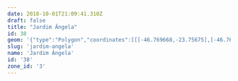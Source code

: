 ```yaml
---
date: 2018-10-01T21:09:41.310Z
draft: false
title: "Jardim Ângela"
id: 38
geom: '{"type":"Polygon","coordinates":[[[-46.769668,-23.75675],[-46.767076,-23.75427],[-46.766125,-23.752846],[-46.766316,-23.747126],[-46.765565,-23.742462],[-46.76335,-23.738187],[-46.761208,-23.737665],[-46.757392,-23.738671],[-46.754089,-23.739286],[-46.747761,-23.742132],[-46.743862,-23.743302],[-46.739855,-23.743342],[-46.735279,-23.741814],[-46.732299,-23.739472],[-46.730554,-23.737409],[-46.729392,-23.734674],[-46.728938,-23.730671],[-46.729321,-23.725971],[-46.735792,-23.725332],[-46.739629,-23.723289],[-46.742172,-23.72074],[-46.744535,-23.716708],[-46.74748,-23.714081],[-46.749019,-23.711402],[-46.748751,-23.708699],[-46.748179,-23.706976],[-46.748219,-23.706883],[-46.747935,-23.706044],[-46.748935,-23.705803],[-46.750326,-23.705306],[-46.750389,-23.705432],[-46.75126,-23.705027],[-46.750391,-23.70316],[-46.749502,-23.70101],[-46.750172,-23.701011],[-46.752807,-23.700429],[-46.753377,-23.700148],[-46.755135,-23.699566],[-46.755677,-23.699238],[-46.755965,-23.698883],[-46.756427,-23.697851],[-46.756527,-23.697271],[-46.756455,-23.696893],[-46.756097,-23.696027],[-46.755884,-23.695059],[-46.755657,-23.694395],[-46.753643,-23.692613],[-46.752024,-23.691456],[-46.751871,-23.691257],[-46.751621,-23.690574],[-46.751659,-23.690232],[-46.751792,-23.689883],[-46.752358,-23.688984],[-46.75246,-23.688563],[-46.752686,-23.688095],[-46.75315,-23.687366],[-46.753629,-23.686812],[-46.753683,-23.686665],[-46.753135,-23.685964],[-46.752602,-23.685466],[-46.752108,-23.685083],[-46.751263,-23.684684],[-46.750911,-23.684285],[-46.749361,-23.682829],[-46.748978,-23.681831],[-46.748945,-23.681444],[-46.749241,-23.680954],[-46.749508,-23.680271],[-46.750296,-23.679662],[-46.750419,-23.679364],[-46.750345,-23.67865],[-46.749836,-23.677952],[-46.749542,-23.676384],[-46.750006,-23.675985],[-46.751365,-23.675778],[-46.753692,-23.675714],[-46.756162,-23.675192],[-46.756505,-23.675356],[-46.757102,-23.67549],[-46.758729,-23.675693],[-46.75894,-23.674443],[-46.759721,-23.672706],[-46.759828,-23.671623],[-46.759911,-23.67135],[-46.760205,-23.670905],[-46.760464,-23.670641],[-46.761208,-23.670138],[-46.761637,-23.669919],[-46.761987,-23.669821],[-46.76214,-23.669831],[-46.762149,-23.670145],[-46.76265,-23.671891],[-46.762586,-23.672309],[-46.762802,-23.672825],[-46.763364,-23.673384],[-46.764159,-23.675075],[-46.764348,-23.674932],[-46.767607,-23.679357],[-46.768403,-23.680943],[-46.76844,-23.681281],[-46.768597,-23.681444],[-46.769382,-23.681415],[-46.769382,-23.680887],[-46.769501,-23.680756],[-46.769959,-23.680626],[-46.770165,-23.68046],[-46.770309,-23.679777],[-46.770539,-23.679434],[-46.772601,-23.678239],[-46.77372,-23.677442],[-46.773941,-23.677113],[-46.773943,-23.676865],[-46.774034,-23.676866],[-46.773988,-23.676103],[-46.774097,-23.675991],[-46.775207,-23.676308],[-46.776039,-23.677202],[-46.776601,-23.678274],[-46.776601,-23.678572],[-46.776371,-23.678917],[-46.776298,-23.679248],[-46.77653,-23.679897],[-46.778901,-23.68417],[-46.781041,-23.688204],[-46.781908,-23.688193],[-46.784771,-23.688732],[-46.784928,-23.688432],[-46.784781,-23.687857],[-46.784847,-23.687752],[-46.78686,-23.686697],[-46.789035,-23.685752],[-46.7892,-23.685466],[-46.789372,-23.685553],[-46.789743,-23.685938],[-46.78985,-23.686336],[-46.790069,-23.686344],[-46.790358,-23.685613],[-46.79046,-23.685082],[-46.790617,-23.685085],[-46.791079,-23.685823],[-46.790649,-23.686967],[-46.790368,-23.688015],[-46.790345,-23.688496],[-46.790248,-23.688767],[-46.789419,-23.689907],[-46.789487,-23.690418],[-46.789845,-23.69086],[-46.789781,-23.690941],[-46.791066,-23.69265],[-46.791064,-23.692907],[-46.790695,-23.693789],[-46.790642,-23.694055],[-46.791632,-23.693864],[-46.79164,-23.693928],[-46.791195,-23.694311],[-46.791264,-23.694481],[-46.791391,-23.694501],[-46.791954,-23.694324],[-46.792546,-23.694346],[-46.793524,-23.693857],[-46.793635,-23.693893],[-46.793993,-23.69459],[-46.79471,-23.694219],[-46.794928,-23.695177],[-46.795083,-23.69546],[-46.795327,-23.695567],[-46.795869,-23.695411],[-46.796087,-23.695449],[-46.796475,-23.695748],[-46.797023,-23.696457],[-46.797289,-23.696695],[-46.79835,-23.69665],[-46.798929,-23.696358],[-46.799345,-23.696285],[-46.799933,-23.696252],[-46.800418,-23.696401],[-46.800731,-23.696959],[-46.801412,-23.697109],[-46.801416,-23.69805],[-46.801587,-23.698554],[-46.801239,-23.698921],[-46.800712,-23.698562],[-46.799548,-23.699129],[-46.799434,-23.699117],[-46.798981,-23.699315],[-46.798147,-23.699428],[-46.797546,-23.699699],[-46.794608,-23.700378],[-46.794181,-23.700572],[-46.792752,-23.700965],[-46.792336,-23.701176],[-46.791897,-23.70165],[-46.791952,-23.701835],[-46.791935,-23.703157],[-46.791736,-23.703666],[-46.791751,-23.704026],[-46.791624,-23.704339],[-46.79165,-23.704806],[-46.791364,-23.704836],[-46.791411,-23.705035],[-46.791746,-23.705334],[-46.792168,-23.706198],[-46.792238,-23.706588],[-46.792175,-23.706979],[-46.792417,-23.707273],[-46.792569,-23.707899],[-46.792575,-23.708506],[-46.792464,-23.70876],[-46.792593,-23.709041],[-46.792532,-23.709276],[-46.792894,-23.709425],[-46.792882,-23.709849],[-46.793053,-23.710146],[-46.792959,-23.710387],[-46.793013,-23.71063],[-46.792561,-23.710964],[-46.792636,-23.711054],[-46.792802,-23.71109],[-46.792801,-23.711329],[-46.792892,-23.711457],[-46.792754,-23.711591],[-46.792744,-23.711738],[-46.792976,-23.712143],[-46.792903,-23.712267],[-46.793028,-23.713152],[-46.79325,-23.713161],[-46.793335,-23.713261],[-46.793339,-23.713334],[-46.793248,-23.713412],[-46.793258,-23.713601],[-46.793691,-23.713596],[-46.79367,-23.713772],[-46.794135,-23.713926],[-46.794187,-23.714256],[-46.7944,-23.71448],[-46.794383,-23.714545],[-46.794581,-23.714646],[-46.794757,-23.714951],[-46.795523,-23.715477],[-46.795761,-23.715547],[-46.796763,-23.715479],[-46.796883,-23.715357],[-46.796985,-23.715045],[-46.797097,-23.714972],[-46.797234,-23.715069],[-46.797299,-23.715437],[-46.797611,-23.715838],[-46.797782,-23.716814],[-46.797738,-23.716979],[-46.797866,-23.717205],[-46.797784,-23.717881],[-46.797804,-23.718837],[-46.7977,-23.719313],[-46.798068,-23.720178],[-46.798011,-23.720335],[-46.797495,-23.720863],[-46.797302,-23.721216],[-46.798046,-23.72261],[-46.798766,-23.723267],[-46.798512,-23.723727],[-46.798281,-23.723947],[-46.798423,-23.725549],[-46.798026,-23.726494],[-46.797962,-23.727387],[-46.797568,-23.728009],[-46.798204,-23.729866],[-46.798358,-23.730694],[-46.798569,-23.731129],[-46.798375,-23.731297],[-46.79785,-23.732185],[-46.797583,-23.73279],[-46.797324,-23.733725],[-46.797094,-23.734173],[-46.796916,-23.734384],[-46.796242,-23.734737],[-46.796001,-23.735786],[-46.796517,-23.7363],[-46.79574,-23.736644],[-46.795856,-23.736842],[-46.796073,-23.738293],[-46.795957,-23.738784],[-46.794698,-23.739571],[-46.79403,-23.739898],[-46.793736,-23.739872],[-46.793226,-23.739533],[-46.793066,-23.739467],[-46.792976,-23.739511],[-46.793154,-23.739747],[-46.793373,-23.74027],[-46.792456,-23.740861],[-46.792155,-23.740981],[-46.792546,-23.741262],[-46.7919,-23.741743],[-46.792101,-23.741972],[-46.79195,-23.742116],[-46.792276,-23.742598],[-46.790894,-23.742984],[-46.79106,-23.743684],[-46.790992,-23.743729],[-46.790734,-23.743689],[-46.790178,-23.744084],[-46.789875,-23.744413],[-46.789492,-23.745065],[-46.789379,-23.745499],[-46.78939,-23.745766],[-46.789179,-23.745847],[-46.788787,-23.745843],[-46.788479,-23.745908],[-46.787729,-23.746381],[-46.787506,-23.747016],[-46.787796,-23.747352],[-46.787258,-23.747521],[-46.786858,-23.747509],[-46.785916,-23.747806],[-46.786002,-23.748111],[-46.785419,-23.747935],[-46.784995,-23.748041],[-46.784669,-23.748024],[-46.783209,-23.748777],[-46.782596,-23.749781],[-46.782134,-23.750294],[-46.782057,-23.751346],[-46.781777,-23.751723],[-46.781484,-23.75157],[-46.780065,-23.749387],[-46.779685,-23.749796],[-46.779525,-23.749873],[-46.778846,-23.749993],[-46.77815,-23.750591],[-46.777861,-23.750639],[-46.777043,-23.750602],[-46.776566,-23.751654],[-46.776613,-23.752259],[-46.776497,-23.752548],[-46.777213,-23.753393],[-46.777404,-23.754295],[-46.777313,-23.754356],[-46.776731,-23.754585],[-46.776285,-23.754544],[-46.776175,-23.75471],[-46.775952,-23.75478],[-46.774345,-23.754246],[-46.773985,-23.754503],[-46.773766,-23.754585],[-46.773056,-23.754593],[-46.772923,-23.754422],[-46.772698,-23.754422],[-46.772403,-23.754749],[-46.772102,-23.754776],[-46.77202,-23.754755],[-46.772052,-23.754593],[-46.77195,-23.75445],[-46.771566,-23.75425],[-46.771007,-23.754107],[-46.770656,-23.754146],[-46.770442,-23.754087],[-46.770184,-23.753862],[-46.769771,-23.753669],[-46.769573,-23.753259],[-46.769668,-23.75675]]]}'
slug: 'jardim-angela'
name: 'Jardim Ângela'
id: '38'
zone_id: '3'
---
```

		